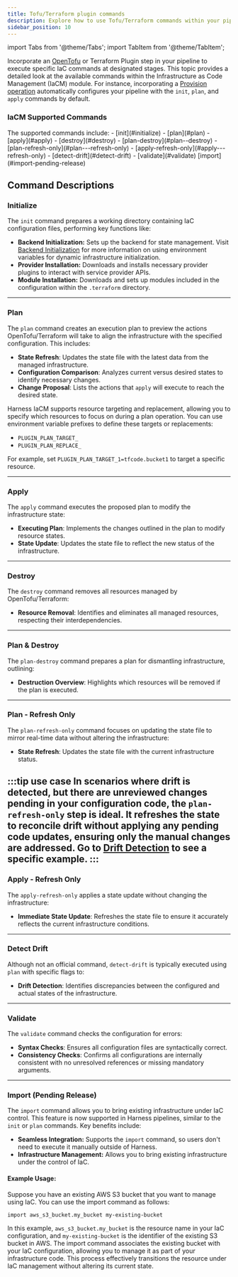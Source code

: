 ```yaml
---
title: Tofu/Terraform plugin commands
description: Explore how to use Tofu/Terraform commands within your pipelines effectively.
sidebar_position: 10
---
```


import Tabs from '@theme/Tabs';
import TabItem from '@theme/TabItem';

Incorporate an [OpenTofu](https://opentofu.org/) or Terraform Plugin step in your pipeline to execute specific IaC commands at designated stages. This topic provides a detailed look at the available commands within the Infrastructure as Code Management (IaCM) module. For instance, incorporating a [Provision operation](/docs/infra-as-code-management/workspaces/provision-workspace) automatically configures your pipeline with the `init`, `plan`, and `apply` commands by default.

### IaCM Supported Commands
<Tabs>
<TabItem value="Supported commands">
The supported commands include:
- [init](#initialize)
- [plan](#plan)
- [apply](#apply)
- [destroy](#destroy)
- [plan-destroy](#plan--destroy)
- [plan-refresh-only](#plan---refresh-only)
- [apply-refresh-only](#apply---refresh-only)
- [detect-drift](#detect-drift)
- [validate](#validate)
[import](#import-pending-release)
</TabItem>
<TabItem value="Add a new command step">
<DocVideo src="https://app.tango.us/app/embed/732528d2-2863-4c7c-8951-12459f301c6c" title="Harness IaCM: Add an OpenTofu or Terraform command step to your pipeline" />
</TabItem>
</Tabs>

## Command Descriptions
### Initialize
The `init` command prepares a working directory containing IaC configuration files, performing key functions like:

- **Backend Initialization:** Sets up the backend for state management. Visit [Backend Initialization](https://developer.harness.io/docs/infra-as-code-management/remote-backends/init-configuration) for more information on using environment variables for dynamic infrastructure initialization.
- **Provider Installation:** Downloads and installs necessary provider plugins to interact with service provider APIs.
- **Module Installation:** Downloads and sets up modules included in the configuration within the `.terraform` directory.
---

### Plan
The `plan` command creates an execution plan to preview the actions OpenTofu/Terraform will take to align the infrastructure with the specified configuration. This includes:
- **State Refresh**: Updates the state file with the latest data from the managed infrastructure.
- **Configuration Comparison**: Analyzes current versus desired states to identify necessary changes.
- **Change Proposal**: Lists the actions that `apply` will execute to reach the desired state.

Harness IaCM supports resource targeting and replacement, allowing you to specify which resources to focus on during a plan operation. You can use environment variable prefixes to define these targets or replacements:
- `PLUGIN_PLAN_TARGET_`
- `PLUGIN_PLAN_REPLACE_`

For example, set `PLUGIN_PLAN_TARGET_1=tfcode.bucket1` to target a specific resource.

---

### Apply
The `apply` command executes the proposed plan to modify the infrastructure state:
- **Executing Plan**: Implements the changes outlined in the plan to modify resource states.
- **State Update**: Updates the state file to reflect the new status of the infrastructure.
---

### Destroy
The `destroy` command removes all resources managed by OpenTofu/Terraform:
- **Resource Removal**: Identifies and eliminates all managed resources, respecting their interdependencies.
---

### Plan & Destroy
The `plan-destroy` command prepares a plan for dismantling infrastructure, outlining:
- **Destruction Overview**: Highlights which resources will be removed if the plan is executed.
---

### Plan - Refresh Only
The `plan-refresh-only` command focuses on updating the state file to mirror real-time data without altering the infrastructure:
- **State Refresh**: Updates the state file with the current infrastructure status.

:::tip use case
In scenarios where drift is detected, but there are unreviewed changes pending in your configuration code, the `plan-refresh-only` step is ideal. It refreshes the state to reconcile drift without applying any pending code updates, ensuring only the manual changes are addressed. Go to [Drift Detection](/docs/infra-as-code-management/pipelines/operations/drift-detection#handle-drift) to see a specific example.
:::
---

### Apply - Refresh Only
The `apply-refresh-only` applies a state update without changing the infrastructure:
- **Immediate State Update**: Refreshes the state file to ensure it accurately reflects the current infrastructure conditions.
---

### Detect Drift
Although not an official command, `detect-drift` is typically executed using `plan` with specific flags to:
- **Drift Detection**: Identifies discrepancies between the configured and actual states of the infrastructure.
---

### Validate
The `validate` command checks the configuration for errors:
- **Syntax Checks**: Ensures all configuration files are syntactically correct.
- **Consistency Checks**: Confirms all configurations are internally consistent with no unresolved references or missing mandatory arguments.
---

### Import (Pending Release)
The `import` command allows you to bring existing infrastructure under IaC control. This feature is now supported in Harness pipelines, similar to the `init` or `plan` commands. Key benefits include:

- **Seamless Integration:** Supports the `import` command, so users don't need to execute it manually outside of Harness.
- **Infrastructure Management:** Allows you to bring existing infrastructure under the control of IaC.

#### Example Usage:
Suppose you have an existing AWS S3 bucket that you want to manage using IaC. You can use the import command as follows:

```hcl
import aws_s3_bucket.my_bucket my-existing-bucket
```

In this example, `aws_s3_bucket.my_bucket` is the resource name in your IaC configuration, and `my-existing-bucket` is the identifier of the existing S3 bucket in AWS. The import command associates the existing bucket with your IaC configuration, allowing you to manage it as part of your infrastructure code. This process effectively transitions the resource under IaC management without altering its current state.

